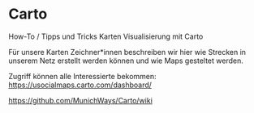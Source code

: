 # Carto
How-To / Tipps und Tricks Karten Visualisierung mit  Carto

Für unsere Karten Zeichner*innen beschreiben wir hier wie Strecken in unserem Netz erstellt werden können und wie Maps gesteltet werden.

Zugriff können alle Interessierte bekommen:
https://usocialmaps.carto.com/dashboard/ 

https://github.com/MunichWays/Carto/wiki

